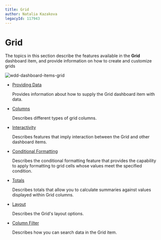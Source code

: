 ```yaml
---
title: Grid
author: Natalia Kazakova
legacyId: 117943
---
```

# Grid
The topics in this section describe the features available in the **Grid** dashboard item, and provide information on how to create and customize grids

![wdd-dashboard-items-grid](../../../images/img125122.png)
* [Providing Data](grid/providing-data.md)
	
	Provides information about how to supply the Grid dashboard item with data.
* [Columns](grid/columns.md)
	
	Describes different types of grid columns.
* [Interactivity](grid/interactivity.md)
	
	Describes features that imply interaction between the Grid and other dashboard items.
* [Conditional Formatting](grid/conditional-formatting.md)
	
	Describes the conditional formatting feature that provides the capability to apply formatting to grid cells whose values meet the specified condition.
* [Totals](grid/totals.md)
	
	Describes totals that allow you to calculate summaries against values displayed within Grid columns.
* [Layout](grid/layout.md)
	
	Describes the Grid's layout options.
* [Column Filter](grid/column-filter.md)
	
	Describes how you can search data in the Grid item.